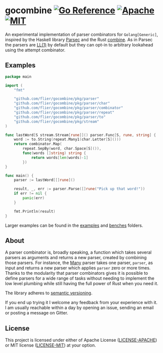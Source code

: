 # gocombine [![Go Reference](https://pkg.go.dev/badge/github.com/flier/gocombine/gocombine.svg)](https://pkg.go.dev/github.com/flier/gocombine) [![Apache](https://img.shields.io/badge/license-Apache-blue.svg)](https://github.com/flier/gohs/blob/master/LICENSE-APACHE) [![MIT](https://img.shields.io/badge/license-MIT-blue.svg)](https://github.com/flier/gohs/blob/master/LICENSE-MIT)


An experimental implementation of parser combinators for `Golang[Generic]`, inspired by the Haskell library [Parsec][] and the Rust [combine][]. As in Parsec the parsers are [LL(1)][] by default but they can opt-in to arbitrary lookahead using the attempt combinator.

## Examples

```go
package main

import (
	"fmt"

	"github.com/flier/gocombine/pkg/parser"
	"github.com/flier/gocombine/pkg/parser/char"
	"github.com/flier/gocombine/pkg/parser/combinator"
	"github.com/flier/gocombine/pkg/parser/repeat"
	"github.com/flier/gocombine/pkg/parser/to"
	"github.com/flier/gocombine/pkg/stream"
)

func lastWord[S stream.Stream[rune]]() parser.Func[S, rune, string] {
	word := to.String(repeat.Many1(char.Letter[S]()))
	return combinator.Map(
		repeat.SepBy(word, char.Space[S]()),
		func(words []string) string {
			return words[len(words)-1]
		})
}

func main() {
	parser := lastWord[[]rune]()

	result, _, err := parser.Parse([]rune("Pick up that word!"))
	if err != nil {
		panic(err)
	}

	fmt.Println(result)
}

```

Larger examples can be found in the [examples](examples) and [benches](benches) folders.

## About

A parser combinator is, broadly speaking, a function which takes several parsers as arguments and returns a new parser, created by combining those parsers. For instance, the [Many][] parser takes one parser, `parser`, as input and returns a new parser which applies `parser` zero or more times. Thanks to the modularity that parser combinators gives it is possible to define parsers for a wide range of tasks without needing to implement the low level plumbing while still having the full power of Rust when you need it.

The library adheres to [semantic versioning][].

If you end up trying it I welcome any feedback from your experience with it. I am usually reachable within a day by opening an issue, sending an email or posting a message on Gitter.

## License

This project is licensed under either of Apache License ([LICENSE-APACHE](LICENSE-APACHE)) or MIT license ([LICENSE-MIT](LICENSE-MIT)) at your option.

[combine]:https://github.com/Marwes/combine
[LL(1)]:https://en.wikipedia.org/wiki/LL_parser
[Many]:https://pkg.go.dev/github.com/flier/gocombine/pkg/repeat#Many
[Parsec]:https://hackage.haskell.org/package/parsec
[semantic versioning]:https://semver.org/
